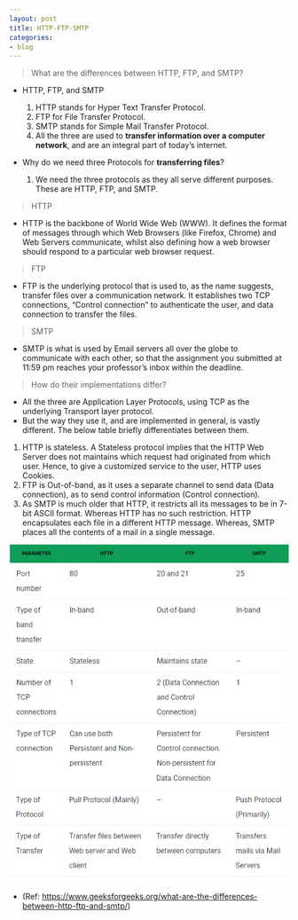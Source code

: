 ```yaml
---
layout: post
title: HTTP-FTP-SMTP
categories:
- blog
---
```


> What are the differences between HTTP, FTP, and SMTP?

* HTTP, FTP, and SMTP
  1. HTTP stands for Hyper Text Transfer Protocol.
  2. FTP for File Transfer Protocol.
  3. SMTP stands for Simple Mail Transfer Protocol.
  4. All the three are used to **transfer information over a computer network**, and are an integral part of today’s internet.

* Why do we need three Protocols for **transferring files**?
  1. We need the three protocols as they all serve different purposes. These are HTTP, FTP, and SMTP.

> HTTP
* HTTP is the backbone of World Wide Web (WWW). It defines the format of messages through which Web Browsers (like Firefox, Chrome) and Web Servers communicate, whilst also defining how a web browser should respond to a particular web browser request.

> FTP
* FTP is the underlying protocol that is used to, as the name suggests, transfer files over a communication network. It establishes two TCP connections, “Control connection” to authenticate the user, and data connection to transfer the files.

> SMTP
* SMTP is what is used by Email servers all over the globe to communicate with each other, so that the assignment you submitted at 11:59 pm reaches your professor’s inbox within the deadline.



> How do their implementations differ?
* All the three are Application Layer Protocols, using TCP as the underlying Transport layer protocol. 
* But the way they use it, and are implemented in general, is vastly different. The below table briefly differentiates between them.

1. HTTP is stateless. A Stateless protocol implies that the HTTP Web Server does not maintains which request had originated from which user. Hence, to give a customized service to the user, HTTP uses Cookies.
2. FTP is Out-of-band, as it uses a separate channel to send data (Data connection), as to send control information (Control connection).
3. As SMTP is much older that HTTP, it restricts all its messages to be in 7-bit ASCII format. Whereas HTTP has no such restriction.
HTTP encapsulates each file in a different HTTP message. Whereas, SMTP places all the contents of a mail in a single message.

![Alt text](./images/HTTP,SMTP,FTP.png)



* (Ref: https://www.geeksforgeeks.org/what-are-the-differences-between-http-ftp-and-smtp/)

